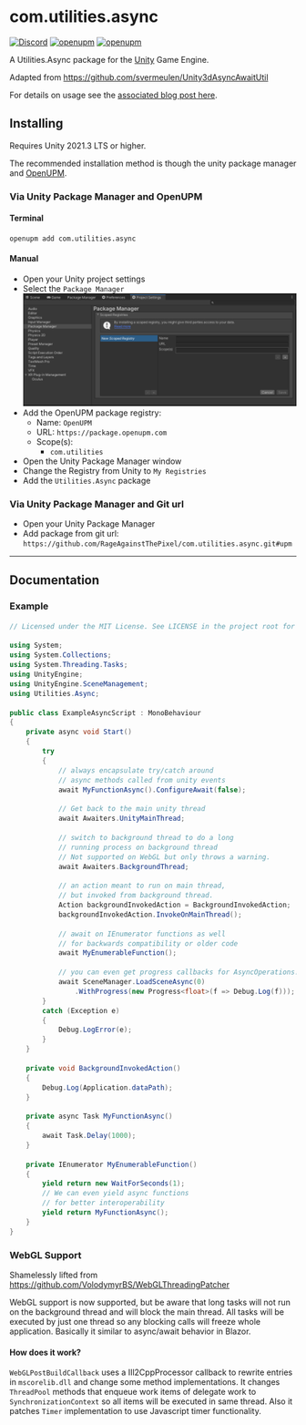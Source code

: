 # com.utilities.async

[![Discord](https://img.shields.io/discord/855294214065487932.svg?label=&logo=discord&logoColor=ffffff&color=7389D8&labelColor=6A7EC2)](https://discord.gg/xQgMW9ufN4) [![openupm](https://img.shields.io/npm/v/com.utilities.async?label=openupm&registry_uri=https://package.openupm.com)](https://openupm.com/packages/com.utilities.async/) [![openupm](https://img.shields.io/badge/dynamic/json?color=brightgreen&label=downloads&query=%24.downloads&suffix=%2Fmonth&url=https%3A%2F%2Fpackage.openupm.com%2Fdownloads%2Fpoint%2Flast-month%2Fcom.utilities.async)](https://openupm.com/packages/com.utilities.async/)

A Utilities.Async package for the [Unity](https://unity.com/) Game Engine.

Adapted from <https://github.com/svermeulen/Unity3dAsyncAwaitUtil>

For details on usage see the [associated blog post here](https://web.archive.org/web/20170926153045/http://www.stevevermeulen.com/index.php/2017/09/23/using-async-await-in-unity3d-2017/).

## Installing

Requires Unity 2021.3 LTS or higher.

The recommended installation method is though the unity package manager and [OpenUPM](https://openupm.com/packages/com.utilities.async).

### Via Unity Package Manager and OpenUPM

#### Terminal

```terminal
openupm add com.utilities.async
```

#### Manual

- Open your Unity project settings
- Select the `Package Manager`
![scoped-registries](Utilities.Async/Packages/com.utilities.async/Documentation~/images/package-manager-scopes.png)
- Add the OpenUPM package registry:
  - Name: `OpenUPM`
  - URL: `https://package.openupm.com`
  - Scope(s):
    - `com.utilities`
- Open the Unity Package Manager window
- Change the Registry from Unity to `My Registries`
- Add the `Utilities.Async` package

### Via Unity Package Manager and Git url

- Open your Unity Package Manager
- Add package from git url: `https://github.com/RageAgainstThePixel/com.utilities.async.git#upm`

---

## Documentation

### Example

```csharp
// Licensed under the MIT License. See LICENSE in the project root for license information.

using System;
using System.Collections;
using System.Threading.Tasks;
using UnityEngine;
using UnityEngine.SceneManagement;
using Utilities.Async;

public class ExampleAsyncScript : MonoBehaviour
{
    private async void Start()
    {
        try
        {
            // always encapsulate try/catch around
            // async methods called from unity events
            await MyFunctionAsync().ConfigureAwait(false);

            // Get back to the main unity thread
            await Awaiters.UnityMainThread;

            // switch to background thread to do a long
            // running process on background thread
            // Not supported on WebGL but only throws a warning.
            await Awaiters.BackgroundThread;

            // an action meant to run on main thread,
            // but invoked from background thread.
            Action backgroundInvokedAction = BackgroundInvokedAction;
            backgroundInvokedAction.InvokeOnMainThread();

            // await on IEnumerator functions as well
            // for backwards compatibility or older code
            await MyEnumerableFunction();

            // you can even get progress callbacks for AsyncOperations!
            await SceneManager.LoadSceneAsync(0)
                .WithProgress(new Progress<float>(f => Debug.Log(f)));
        }
        catch (Exception e)
        {
            Debug.LogError(e);
        }
    }

    private void BackgroundInvokedAction()
    {
        Debug.Log(Application.dataPath);
    }

    private async Task MyFunctionAsync()
    {
        await Task.Delay(1000);
    }

    private IEnumerator MyEnumerableFunction()
    {
        yield return new WaitForSeconds(1);
        // We can even yield async functions
        // for better interoperability
        yield return MyFunctionAsync();
    }
}
```

### WebGL Support

Shamelessly lifted from <https://github.com/VolodymyrBS/WebGLThreadingPatcher>

WebGL support is now supported, but be aware that long tasks will not run on the background thread and will block the main thread. All tasks will be executed by just one thread so any blocking calls will freeze whole application. Basically it similar to async/await behavior in Blazor.

#### How does it work?

`WebGLPostBuildCallback` uses a IIl2CppProcessor callback to rewrite entries in `mscorelib.dll` and change some method implementations. It changes `ThreadPool` methods that enqueue work items of delegate work to `SynchronizationContext` so all items will be executed in same thread. Also it patches `Timer` implementation to use Javascript timer functionality.
